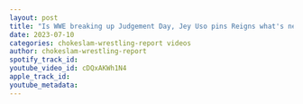 ```yaml
---
layout: post
title: "Is WWE breaking up Judgement Day, Jey Uso pins Reigns what's next for him? + NJPW news EP#149"
date: 2023-07-10
categories: chokeslam-wrestling-report videos
author: chokeslam-wrestling-report
spotify_track_id: 
youtube_video_id: cDQxAKWh1N4
apple_track_id: 
youtube_metadata: 
---
```

